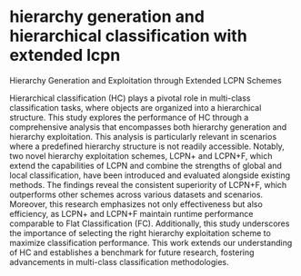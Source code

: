 # hierarchy generation and hierarchical classification with extended lcpn
Hierarchy Generation and Exploitation through Extended LCPN Schemes

Hierarchical classification (HC) plays a pivotal role in multi-class classification tasks, where objects are organized into a hierarchical structure. This study explores the performance of HC through a comprehensive analysis that encompasses both hierarchy generation and hierarchy exploitation. This analysis is particularly relevant in scenarios where a predefined hierarchy structure is not readily accessible. Notably, two novel hierarchy exploitation schemes, LCPN+ and LCPN+F, which extend the capabilities of LCPN and combine the strengths of global and local classification, have been introduced and evaluated alongside existing methods. The findings reveal the consistent superiority of LCPN+F, which outperforms other schemes across various datasets and scenarios. Moreover, this research emphasizes not only effectiveness but also efficiency, as LCPN+ and LCPN+F maintain runtime performance comparable to Flat Classification (FC). Additionally, this study underscores the importance of selecting the right hierarchy exploitation scheme to maximize classification performance. This work extends our understanding of HC and establishes a benchmark for future research, fostering advancements in multi-class classification methodologies.
